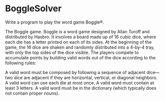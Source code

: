 BoggleSolver
============
Write a program to play the word game Boggle®.

The Boggle game. Boggle is a word game designed by Allan Turoff and distributed by Hasbro. It involves a board made up of 16 cubic dice, where each die has a letter printed on each of its sides. At the beginning of the game, the 16 dice are shaken and randomly distributed into a 4-by-4 tray, with only the top sides of the dice visible. The players compete to accumulate points by building valid words out of the dice according to the following rules:

A valid word must be composed by following a sequence of adjacent dice—two dice are adjacent if they are horizontal, vertical, or diagonal neighbors.
A valid word can use each die at most once.
A valid word must contain at least 3 letters.
A valid word must be in the dictionary (which typically does not contain proper nouns).
